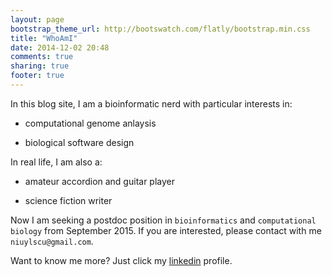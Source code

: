 ```yaml
---
layout: page
bootstrap_theme_url: http://bootswatch.com/flatly/bootstrap.min.css
title: "WhoAmI"
date: 2014-12-02 20:48
comments: true
sharing: true
footer: true
---
```


In this blog site, I am a bioinformatic nerd with particular interests in:

* computational genome anlaysis

* biological software design

In real life, I am also a: 

* amateur accordion and guitar player

* science fiction writer


Now I am seeking a postdoc position in `bioinformatics` and `computational biology` from September 2015. If you are interested, please contact with me `niuylscu@gmail.com`.
 
Want to know me more? Just click my [linkedin](http://cn.linkedin.com/pub/yulong-niu/86/bb0/840) profile.
